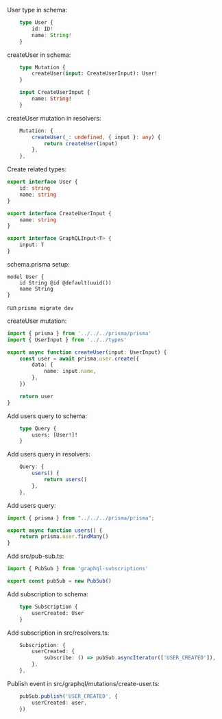 User type in schema:
```typescript
    type User {
        id: ID!
        name: String!
    }
```

createUser in schema:
```graphql
    type Mutation {
        createUser(input: CreateUserInput): User!
    }

    input CreateUserInput {
        name: String!
    }
```

createUser mutation in resolvers:
```typescript
    Mutation: {
        createUser(_: undefined, { input }: any) {
            return createUser(input)
        },
    },
```

Create related types:
```typescript
export interface User {
    id: string
    name: string
}

export interface CreateUserInput {
    name: string
}

export interface GraphQLInput<T> {
    input: T
}
```

schema.prisma setup:
```prisma
model User {
    id String @id @default(uuid())
    name String
}
```

run `prisma migrate dev`

createUser mutation:
```typescript
import { prisma } from '../../../prisma/prisma'
import { UserInput } from '../../types'

export async function createUser(input: UserInput) {
    const user = await prisma.user.create({
        data: {
            name: input.name,
        },
    })

    return user
}
```

Add users query to schema:
```graphql
    type Query {
        users: [User!]!
    }
```

Add users query in resolvers:
```typescript
    Query: {
        users() {
            return users()
        },
    },
```

Add users query:
```typescript
import { prisma } from "../../../prisma/prisma";

export async function users() {
    return prisma.user.findMany()
}
```

Add src/pub-sub.ts:
```typescript
import { PubSub } from 'graphql-subscriptions'

export const pubSub = new PubSub()
```

Add subscription to schema:
```graphql
    type Subscription {
        userCreated: User
    }
```

Add subscription in src/resolvers.ts:
```typescript
    Subscription: {
        userCreated: {
            subscribe: () => pubSub.asyncIterator(['USER_CREATED']),
        },
    },
```

Publish event in src/graphql/mutations/create-user.ts:
```typescript
    pubSub.publish('USER_CREATED', {
        userCreated: user,
    })
```